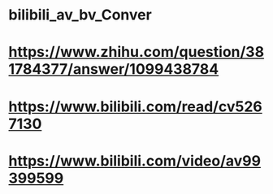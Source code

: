 # bilibili_av_bv_Conver
# https://www.zhihu.com/question/381784377/answer/1099438784
# https://www.bilibili.com/read/cv5267130
# https://www.bilibili.com/video/av99399599
